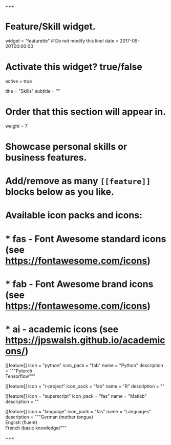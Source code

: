 +++
# Feature/Skill widget.
widget = "featurette"  # Do not modify this line!
date = 2017-09-20T00:00:00

# Activate this widget? true/false
active = true

title = "Skills"
subtitle = ""

# Order that this section will appear in.
weight = 7

# Showcase personal skills or business features.
# 
# Add/remove as many `[[feature]]` blocks below as you like.
# 
# Available icon packs and icons:
# * fas - Font Awesome standard icons (see https://fontawesome.com/icons)
# * fab - Font Awesome brand icons (see https://fontawesome.com/icons)
# * ai - academic icons (see https://jpswalsh.github.io/academicons/)

[[feature]]
  icon = "python"
  icon_pack = "fab"
  name = "Python"
  description = """Pytorch </br> Tensorflow"""
  
[[feature]]
  icon = "r-project"
  icon_pack = "fab"
  name = "R"
  description = ""
    
 [[feature]]
  icon = "superscript"
  icon_pack = "fas"
  name = "Matlab"
  description = ""
    
 [[feature]]
  icon = "language"
  icon_pack = "fas"
  name = "Languages"
  description = """German (mother tongue) </br> English (fluent) </br> French (basic knowledge)"""
  
+++

